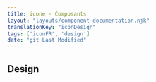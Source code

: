 ```yaml
---
title: icone - Composants
layout: "layouts/component-documentation.njk"
translationKey: "iconDesign"
tags: ['iconFR', 'design']
date: "git Last Modified"
---
```


## Design